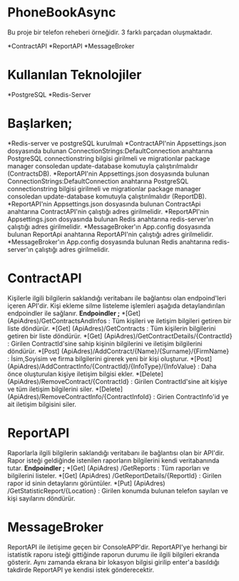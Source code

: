# PhoneBookAsync
Bu proje bir telefon reheberi örneğidir. 3 farklı parçadan oluşmaktadır.

*ContractAPI 
*ReportAPI
*MessageBroker

# Kullanılan Teknolojiler
*PostgreSQL
*Redis-Server

# Başlarken;
*Redis-server ve postgreSQL kurulmalı 
*ContractAPI'nin Appsettings.json dosyasında bulunan ConnectionStrings:DefaultConnection anahtarına PostgreSQL connectionstring bilgisi girilmeli
ve migrationlar package manager consoledan update-database komutuyla çalıştırılmalıdır (ContractsDB).
*ReportAPI'nin Appsettings.json dosyasında bulunan ConnectionStrings:DefaultConnection anahtarına PostgreSQL connectionstring bilgisi girilmeli
ve migrationlar package manager consoledan update-database komutuyla çalıştırılmalıdır (ReportDB).
*ReportAPI'nin Appsettings.json dosyasında bulunan ContractApi anahtarına ContractAPI'nin çalıştığı adres girilmelidir.
*ReportAPI'nin Appsettings.json dosyasında bulunan Redis anahtarına redis-server'ın çalıştığı adres girilmelidir.
*MessageBroker'ın App.config dosyasında bulunan ReportApi anahtarına ReportAPI'nin çalıştığı adres girilmelidir.
*MessageBroker'ın App.config dosyasında bulunan Redis anahtarına redis-server'ın çalıştığı adres girilmelidir.

# ContractAPI
Kişilerle ilgili bilgilerin saklandığı veritabanı ile bağlantısı olan endpoind'leri içeren API'dir. Kişi ekleme silme listeleme işlemleri aşağıda detaylandırılan
endpoindler ile sağlanır.
**Endpoindler ;**
*[Get] (ApiAdres)/GetContractsAndInfos : Tüm kişileri ve iletişim bilgileri getiren bir liste döndürür.
*[Get] (ApiAdres)/GetContracts : Tüm kişilerin bilgilerini getiren bir liste döndürür.
*[Get] (ApiAdres)/GetContractDetails/{ContractId} : Girilen ContractId'sine sahip kişinin bilgilerini ve iletişim bilgilerini döndürür.
*[Post] (ApiAdres)/AddContract/{Name}/{Surname}/{FirmName} : İsim,Soyisim ve firma bilgilerini girerek yeni bir kişi oluşturur.
*[Post] (ApiAdres)/AddContractInfo/{ContractId}/{InfoType}/{InfoValue} : Daha önce oluşturulan kişiye iletişim bilgisi ekler.
*[Delete] (ApiAdres)/RemoveContract/{ContractId} : Girilen ContractId'sine ait kişiye ve tüm iletişim bilgilerini siler.
*[Delete] (ApiAdres)/RemoveContractInfo/{ContractInfoId} : Girien ContractInfo'id ye ait iletişim bilgisini siler.

# ReportAPI 
Raporlarla ilgili bilgilerin saklandığı veritabanı ile bağlantısı olan bir API'dir. Rapor isteği geldiğinde istenilen raporların bilgilerini kendi veritabanında tutar.
**Endpoindler ;** 
*[Get] (ApiAdres) /GetReports : Tüm raporları ve bilgilerini listeler.
*[Get] (ApiAdres) /GetReportDetails/{ReportId} : Girilen rapor id sinin detaylarını görüntüler.
*[Put] (ApiAdres) /GetStatisticReport/{Location} : Girilen konumda bulunan telefon sayıları ve kişi sayılarını döndürür.

# MessageBroker
ReportAPI ile iletişime geçen bir ConsoleAPP'dir. ReportAPI'ye herhangi bir istatistik raporu isteği gittiğinde raporun durumu ile ilgili bilgileri ekranda gösterir.
Aynı zamanda ekrana bir lokasyon bilgisi girilip enter'a basıldığı takdirde ReportAPI ye kendisi istek gönderecektir.

